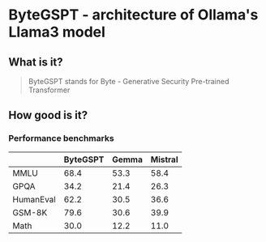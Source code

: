 # ByteGSPT - architecture of Ollama's Llama3 model

## What is it?
> ByteGSPT stands for Byte - Generative Security Pre-trained Transformer

## How good is it?

### Performance benchmarks

|               |   ByteGSPT    |     Gemma     |    Mistral    |
| ------------- | ------------- | ------------- | ------------- |
|      MMLU     |     68.4      |     53.3      |     58.4      |
|      GPQA     |     34.2      |     21.4      |     26.3      |
|    HumanEval  |     62.2      |     30.5      |     36.6      |
|     GSM-8K    |     79.6      |     30.6      |     39.9      |
|      Math     |     30.0      |     12.2      |     11.0      |
